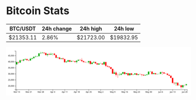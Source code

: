 # Bitcoin Stats

BTC/USDT|24h change|24h high|24h low|
|---|---|---|---|
|$21353.11|2.86%|$21723.00|$19832.95|

<img src="./chart.svg">
